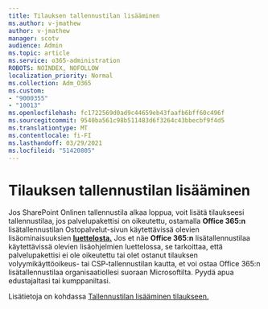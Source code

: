 ```yaml
---
title: Tilauksen tallennustilan lisääminen
ms.author: v-jmathew
author: v-jmathew
manager: scotv
audience: Admin
ms.topic: article
ms.service: o365-administration
ROBOTS: NOINDEX, NOFOLLOW
localization_priority: Normal
ms.collection: Adm_O365
ms.custom:
- "9000355"
- "10013"
ms.openlocfilehash: fc1722569d0ad9c44659eb43faafb6bff60c496f
ms.sourcegitcommit: 9540ba561c98b511483d6f3264c43bbecbf9f4d5
ms.translationtype: MT
ms.contentlocale: fi-FI
ms.lasthandoff: 03/29/2021
ms.locfileid: "51420805"
---
```

# <a name="add-storage-space-for-your-subscription"></a>Tilauksen tallennustilan lisääminen

Jos SharePoint Onlinen tallennustila alkaa loppua, voit lisätä tilaukseesi [](https://docs.microsoft.com/microsoft-365/commerce/add-storage-space) tallennustilaa, jos palvelupakettisi on oikeutettu, ostamalla **Office 365:n** lisätallennustilan Ostopalvelut-sivun käytettävissä olevien lisäominaisuuksien **[luettelosta.](https://go.microsoft.com/fwlink/p/?linkid=868433)** Jos et näe **Office 365:n** lisätallennustilaa käytettävissä olevien lisäohjelmien luettelossa, se tarkoittaa, että palvelupakettisi ei ole oikeutettu tai olet ostanut tilauksen volyymikäyttöoikeus- tai CSP-tallennustilan kautta, et voi ostaa Office 365:n lisätallennustilaa organisaatiollesi suoraan Microsoftilta. Pyydä apua edustajaltasi tai kumppaniltasi.

Lisätietoja on kohdassa [Tallennustilan lisääminen tilaukseen.](https://docs.microsoft.com/microsoft-365/commerce/add-storage-space)
